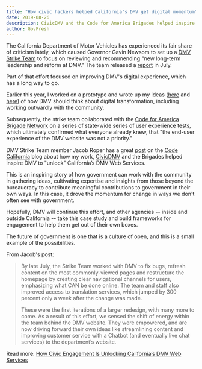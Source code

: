```yaml
---
title: "How civic hackers helped California's DMV get digital momentum"
date: 2019-08-26
description: CivicDMV and the Code for America Brigades helped inspire DMV to "unlock" California’s DMV Web Services.
author: GovFresh
---
```


<!-- image {"id":24938} -->
<figure class="wp-block-image"></figure>
<!-- /image -->

<!-- paragraph -->
<p>The California Department of Motor Vehicles has experienced its fair share of criticism lately, which caused Governor Gavin Newsom to set up a <a href="https://www.gov.ca.gov/2019/01/09/dmv-strike-team/">DMV Strike Team</a> to focus on reviewing and recommending "new long-term leadership and reform at DMV." The team released a <a href="https://www.gov.ca.gov/2019/07/23/governor-newsom-releases-dmv-strike-team-report-announces-new-leadership/">report</a> in July. </p>
<!-- /paragraph -->

<!-- paragraph -->
<p>Part of that effort focused on improving DMV's digital experience, which has a long way to go.</p>
<!-- /paragraph -->

<!-- paragraph -->
<p>Earlier this year, I worked on a prototype and wrote up my ideas (<a href="https://govfresh.com/2019/02/re-imagining-the-california-dmv-website/">here</a> and <a href="https://govfresh.com/2019/03/part-2-re-imagining-the-california-dmv-website/">here</a>) of how DMV should think about digital transformation, including working outwardly with the community.</p>
<!-- /paragraph -->

<!-- paragraph -->
<p>Subsequently, the strike team collaborated with the <a rel="noreferrer noopener" href="https://brigade.codeforamerica.org/" target="_blank">Code for America Brigade Network</a> on a series of state-wide series of user experience tests, which ultimately confirmed what everyone already knew, that "the end-user experience of the DMV website was not a priority."</p>
<!-- /paragraph -->

<!-- paragraph -->
<p>DMV Strike Team member Jacob Roper has a great <a href="https://medium.com/code-california/how-civic-engagement-is-unlocking-californias-dmv-web-services-e71339879bf0">post</a> on the <a href="https://go.code.ca.gov/">Code California</a> blog about how my work, <a href="https://civicdmv.org">CivicDMV</a> and the Brigades helped inspire DMV to "unlock" California’s DMV Web Services.</p>
<!-- /paragraph -->

<!-- paragraph -->
<p>This is an inspiring story of how government can work with the community in gathering ideas, cultivating expertise and insights from those beyond the bureaucracy to contribute meaningful contributions to government in their own ways. In this case, it drove the momentum for change in ways we don't often see with government.</p>
<!-- /paragraph -->

<!-- paragraph -->
<p>Hopefully, DMV will continue this effort, and other agencies -- inside and outside California -- take this case study and build frameworks for engagement to help them get out of their own boxes. </p>
<!-- /paragraph -->

<!-- paragraph -->
<p>The future of government is one that is a culture of open, and this is a small example of the possibilities.</p>
<!-- /paragraph -->

<!-- paragraph -->
<p>From Jacob's post:</p>
<!-- /paragraph -->

<!-- quote -->
<blockquote class="wp-block-quote"><p>By  late July, the Strike Team worked with DMV to fix bugs, refresh content  on the most commonly-viewed pages and restructure the homepage by  creating clear navigational channels for users, emphasizing what CAN be  done online. The team and staff also improved access to translation services, which jumped by 300 percent only a week after the change was  made.</p><p>These were the first iterations of a larger redesign, with many more to come. As a result of this effort, we sensed the shift of energy within the team  behind the DMV website. They were empowered, and are now driving forward their own ideas like streamlining content and improving customer service with a Chatbot (and eventually live chat services) to the  department’s website.</p></blockquote>
<!-- /quote -->

<!-- paragraph -->
<p>Read more: <a href="https://medium.com/code-california/how-civic-engagement-is-unlocking-californias-dmv-web-services-e71339879bf0">How Civic Engagement Is Unlocking California’s DMV Web Services</a></p>
<!-- /paragraph -->
